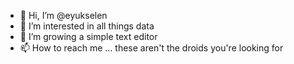 - 👋 Hi, I’m @eyukselen
- 👀 I’m interested in all things data
- 🌱 I’m growing a simple text editor
- 📫 How to reach me ...  these aren't the droids you're looking for

<!---
eyukselen/eyukselen is a ✨ special ✨ repository because its `README.md` (this file) appears on your GitHub profile.
You can click the Preview link to take a look at your changes.
--->
